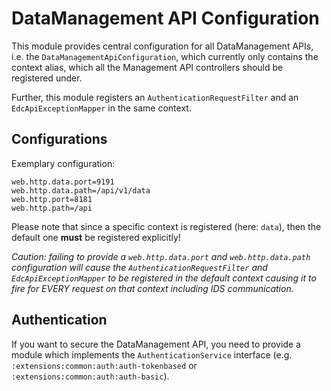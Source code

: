 # DataManagement API Configuration

This module provides central configuration for all DataManagement APIs, i.e. the `DataManagementApiConfiguration`, which
currently only contains the context alias, which all the Management API controllers should be registered under.

Further, this module registers an `AuthenticationRequestFilter` and an `EdcApiExceptionMapper` in the same context.

## Configurations

Exemplary configuration:

```properties
web.http.data.port=9191
web.http.data.path=/api/v1/data
web.http.port=8181
web.http.path=/api
```

Please note that since a specific context is registered (here: `data`), then the default one **must** be registered
explicitly!

_Caution: failing to provide a `web.http.data.port` and `web.http.data.path` configuration will cause
the `AuthenticationRequestFilter` and `EdcApiExceptionMapper` to be registered in the _default_ context causing it to
fire for EVERY request on that context including IDS communication._

## Authentication

If you want to secure the DataManagement API, you need to provide a module which implements the `AuthenticationService`
interface (e.g. `:extensions:common:auth:auth-tokenbased` or `:extensions:common:auth:auth-basic`).

